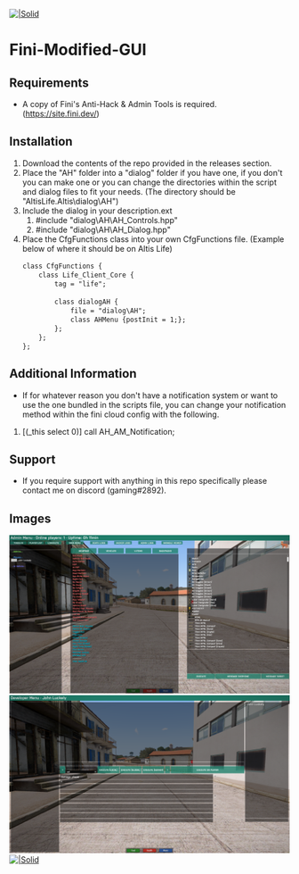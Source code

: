 [![|Solid](https://fini.dev/img/logo.png)](https://site.fini.dev/)
# **Fini-Modified-GUI**

## **Requirements**
 - A copy of Fini's Anti-Hack & Admin Tools is required. (https://site.fini.dev/)

## **Installation**
  1. Download the contents of the repo provided in the releases section.
  2. Place the "AH" folder into a "dialog" folder if you have one, if you don't you can make one or you can change the directories within the script and dialog files to fit your needs. (The directory should be "AltisLife.Altis\dialog\AH\")
  3. Include the dialog in your description.ext
      1. #include "dialog\AH\AH_Controls.hpp"
      2. #include "dialog\AH\AH_Dialog.hpp"
  4. Place the CfgFunctions class into your own CfgFunctions file. (Example below of where it should be on Altis Life)
      ```
      class CfgFunctions {
          class Life_Client_Core {
              tag = "life";

              class dialogAH {
                  file = "dialog\AH";
                  class AHMenu {postInit = 1;};
              };
          };
      };
      ```
 
## **Additional Information**
 - If for whatever reason you don't have a notification system or want to use the one bundled in the scripts file, you can change your notification method within the fini cloud config with the following.
 1. [(_this select 0)] call AH_AM_Notification;
      
## **Support**
  - If you require support with anything in this repo specifically please contact me on discord (gaming#2892).
  
## **Images**
  
  [![|Solid](https://github.com/GamingOnline/Fini-Modified-GUI/blob/master/images/jc7Nex8ca1.png)](https://github.com/GamingOnline/Fini-Modified-GUI)
  [![|Solid](https://github.com/GamingOnline/Fini-Modified-GUI/blob/master/images/cKko48wmz0.png)](https://github.com/GamingOnline/Fini-Modified-GUI)
  [![|Solid](https://github.com/GamingOnline/Fini-Modified-GUI/blob/master/images/e1gbqe5vCe.png)](https://github.com/GamingOnline/Fini-Modified-GUI)
